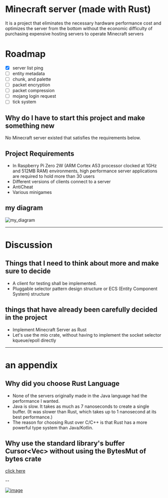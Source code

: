 # Minecraft server (made with Rust)
It is a project that eliminates the necessary hardware performance cost and optimizes the server from the bottom without the economic difficulty of purchasing expensive hosting servers to operate Minecraft servers

# Roadmap

- [x] server list ping
- [ ] entity metadata
- [ ] chunk, and palette
- [ ] packet encryption 
- [ ] packet compression
- [ ] mojang login request
- [ ] tick system 

## Why do I have to start this project and make something new
No Minecraft server existed that satisfies the requirements below.

## Project Requirements
- In Raspberry Pi Zero 2W (ARM Cortex A53 processor clocked at 1GHz and 512MB RAM) environments, high performance server applications are required to hold more than 30 users
- Different versions of clients connect to a server
- AntiCheat
- Various minigames

## my diagram 
![my_diagram](https://github.com/Bruce0203/minecraft-server-rs/assets/56539682/0f3c4cdb-71ec-4717-901a-90422650bacd)

---

# Discussion 

## Things that I need to think about more and make sure to decide 
- A client for testing shall be implemented.
- Pluggable selector pattern design structure or ECS (Entity Component System) structure

## things that have already been carefully decided in the project 
- Implement Minecraft Server as Rust
- Let's use the mio crate, without having to implement the socket selector kqueue/epoll directly 

---

# an appendix 

## Why did you choose Rust Language
- None of the servers originally made in the Java language had the performance I wanted.
- Java is slow. It takes as much as 7 nanoseconds to create a single buffer. (It was slower than Rust, which takes up to 1 nanosecond at its best performance.)
- The reason for choosing Rust over C/C++ is that Rust has a more powerful type system than Java/Kotlin.

## Why use the standard library's buffer Cursor<Vec<u8>> without using the BytesMut of bytes crate
[click here](https://github.com/Bruce0203/BytesMut_vs_Cursor_Vec_benchmark)

--

[![image](https://wiki.vg/resources/assets/licenses/cc-by-sa.png)](https://creativecommons.org/licenses/by-sa/3.0/)

